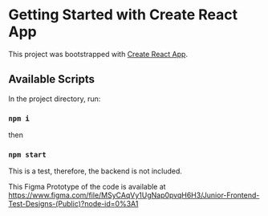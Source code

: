 # Getting Started with Create React App

This project was bootstrapped with [Create React App](https://github.com/facebook/create-react-app).

## Available Scripts

In the project directory, run:

### `npm i`
 then
### `npm start`
 
 This is a test, therefore, the backend is not included.
 
 This Figma Prototype of the code is  available at 
 https://www.figma.com/file/MSyCAqVy1UgNap0pvqH6H3/Junior-Frontend-Test-Designs-(Public)?node-id=0%3A1

